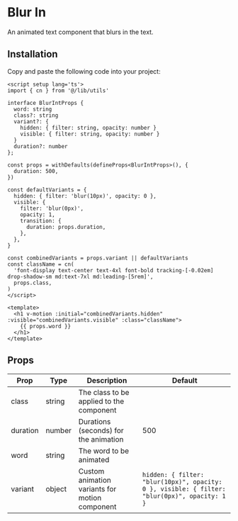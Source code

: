 # Blur In

An animated text component that blurs in the text.

<demo src="../../src/example/blurIn/Demo.vue" srcCode="../../src/spark-ui-demos/blurIn/BlurIn.vue" />

## Installation

Copy and paste the following code into your project:

```vue [BlurIn.vue]
<script setup lang='ts'>
import { cn } from '@/lib/utils'

interface BlurIntProps {
  word: string
  class?: string
  variant?: {
    hidden: { filter: string, opacity: number }
    visible: { filter: string, opacity: number }
  }
  duration?: number
};

const props = withDefaults(defineProps<BlurIntProps>(), {
  duration: 500,
})

const defaultVariants = {
  hidden: { filter: 'blur(10px)', opacity: 0 },
  visible: {
    filter: 'blur(0px)',
    opacity: 1,
    transition: {
      duration: props.duration,
    },
  },
}

const combinedVariants = props.variant || defaultVariants
const className = cn(
  'font-display text-center text-4xl font-bold tracking-[-0.02em] drop-shadow-sm md:text-7xl md:leading-[5rem]',
  props.class,
)
</script>

<template>
  <h1 v-motion :initial="combinedVariants.hidden" :visible="combinedVariants.visible" :class="className">
    {{ props.word }}
  </h1>
</template>
```

## Props

| Prop     | Type   | Description                                    | Default                                                                                      |
| -------- | ------ | ---------------------------------------------- | -------------------------------------------------------------------------------------------- |
| class    | string | The class to be applied to the component       |                                                                                              |
| duration | number | Durations (seconds) for the animation          | 500                                                                                          |
| word     | string | The word to be animated                        |                                                                                              |
| variant  | object | Custom animation variants for motion component | `hidden: { filter: "blur(10px)", opacity: 0 }, visible: { filter: "blur(0px)", opacity: 1 }` |
